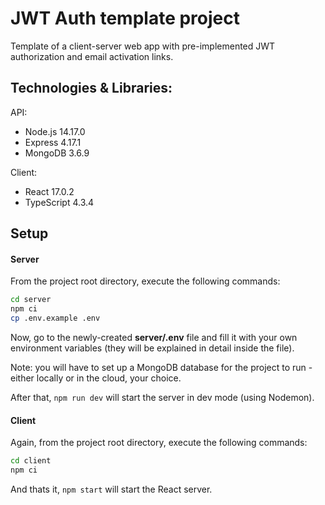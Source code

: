 # JWT Auth template project

Template of a client-server web app with pre-implemented JWT authorization and email activation links.

## Technologies & Libraries:
API:
- Node.js 14.17.0
- Express 4.17.1
- MongoDB 3.6.9

Client:
- React 17.0.2
- TypeScript 4.3.4

## Setup

#### Server
From the project root directory, execute the following commands:
```sh
cd server
npm ci
cp .env.example .env
```
Now, go to the newly-created **server/.env** file and fill it with your own environment variables (they will be explained in detail inside the file).

Note: you will have to set up a MongoDB database for the project to run - either locally or in the cloud, your choice.

After that, ```npm run dev``` will start the server in dev mode (using Nodemon).

#### Client

Again, from the project root directory, execute the following commands:
```sh
cd client
npm ci
```

And thats it, ```npm start``` will start the React server.
